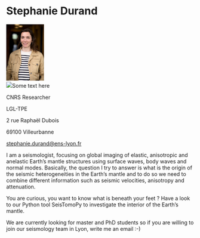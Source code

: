 # Stephanie Durand

<img src="/docs/assets/images/VMPS1710_D_01.JPG" width="20%" height="auto">

<div class="container">
  <img src="/docs/assets/images/VMPS1710_D_01.JPG>
  <p class="text">Some text here</p>
</div>

CNRS Researcher

LGL-TPE

2 rue Raphaël Dubois

69100 Villeurbanne

stephanie.durand@ens-lyon.fr

I am a seismologist, focusing on global imaging of elastic, anisotropic and anelastic Earth’s mantle structures using surface waves, body waves and normal modes. Basically, the question I try to answer is what is the origin of the seismic heterogeneities in the Earth’s mantle and to do so we need to combine different information such as seismic velocities, anisotropy and attenuation.

You are curious, you want to know what is beneath your feet ? Have a look to our Python tool SeisTomoPy to investigate the interior of the Earth’s mantle.

We are currently looking for master and PhD students so if you are willing to join our seismology team in Lyon, write me an email :-)
